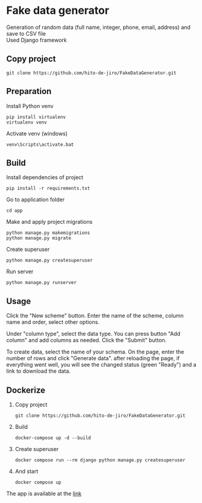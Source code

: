 Fake data generator
===================
Generation of random data (full name, integer, phone, email, address)
and save to CSV file<br>
Used Django framework

## Copy project

```
git clone https://github.com/hito-de-jiro/FakeDataGenerator.git
```

## Preparation

Install Python venv

```
pip install virtualenv
virtualenv venv
```

Activate venv (windows)

```
venv\Scripts\activate.bat
```

## Build

Install dependencies of project

```
pip install -r requirements.txt
```

Go to application folder

```
cd app
```

Make and apply project migrations

```
python manage.py makemigrations
python manage.py migrate
```

Create superuser

```
python manage.py createsuperuser
```

Run server

```
python manage.py runserver
```

## Usage

Click the "New scheme" button. Enter the name of the scheme, column name and order, select other options.

Under "column type", select the data type.
You can press button "Add column" and add columns as needed.
Click the "Submit" button.

To create data, select the name of your schema.
On the page, enter the number of rows and click "Generate data".
after reloading the page, if everything went well,
you will see the changed status (green "Ready") and a link to download the data.

## Dockerize

1. Copy project
    ```
    git clone https://github.com/hito-de-jiro/FakeDataGenerator.git
    ```
2. Build
    ```
    docker-compose up -d --build
    ```
3. Create superuser
   ```
   docker compose run --rm django python manage.py createsuperuser
   ```
4. And start
    ```
   docker compose up
   ```

The app is available at the [link](http://127.0.0.1:8000/)